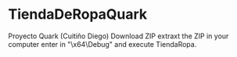 # TiendaDeRopaQuark
Proyecto Quark (Cuitiño Diego)
Download ZIP
extraxt the ZIP in your computer
enter in "\x64\Debug" and execute TiendaRopa.
